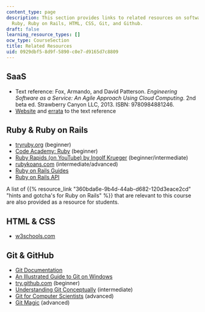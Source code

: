 ```yaml
---
content_type: page
description: This section provides links to related resources on software as a service,
  Ruby, Ruby on Rails, HTML, CSS, Git, and Github.
draft: false
learning_resource_types: []
ocw_type: CourseSection
title: Related Resources
uid: 0929dbf5-8d9f-5890-c0e7-d9165d7c8809
---
```

## SaaS

- Text reference: Fox, Armando, and David Patterson. *Engineering Software as a Service: An Agile Approach Using Cloud Computing*. 2nd beta ed. Strawberry Canyon LLC, 2013. ISBN: 9780984881246.
- [Website](http://www.saasbook.info/) and [errata](http://www.saasbook.info/errata) to the text reference

## Ruby & Ruby on Rails

- [tryruby.org](http://tryruby.org/) (beginner)
- [Code Academy: Ruby](https://www.codecademy.com/learn/learn-ruby) (beginner)
- [Ruby Rapids (on YouTube) by Ingolf Krueger](http://www.youtube.com/playlist?list=PLqNvT7KCVlrAAWafMBdv5jJiFRBZh9lPQ) (beginner/intermediate)
- [rubykoans.com](http://rubykoans.com/) (intermediate/advanced)
- [Ruby on Rails Guides](http://guides.rubyonrails.org/)
- [Ruby on Rails API](http://api.rubyonrails.org/)

A list of {{% resource_link "360bda6e-9b4d-44ab-d682-120d3eace2cd" "hints and gotcha's for Ruby on Rails" %}} that are relevant to this course are also provided as a resource for students.

## HTML & CSS

- [w3schools.com](http://w3schools.com/)

## Git & GitHub

- [Git Documentation](http://git-scm.com/documentation)
- [An Illustrated Guide to Git on Windows](https://nathanj.github.io/gitguide/tour.html)
- [try.github.com](http://try.github.io/) (beginner)
- [Understanding Git Conceptually](http://www.sbf5.com/~cduan/technical/git/) (intermediate)
- [Git for Computer Scientists](http://eagain.net/articles/git-for-computer-scientists/) (advanced)
- [Git Magic](http://www-cs-students.stanford.edu/~blynn/gitmagic/) (advanced)